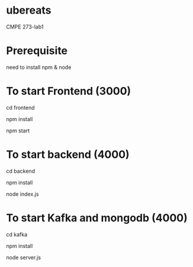 # ubereats
CMPE 273-lab1

# Prerequisite
need to install npm & node 

# To start Frontend (3000)
cd frontend

npm install

npm start


# To start backend (4000)
cd backend 

npm install

node index.js


# To start Kafka and mongodb (4000)
cd kafka 

npm install

node server.js
